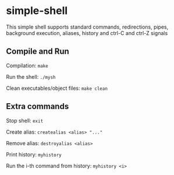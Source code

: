 # simple-shell

This simple shell supports standard commands, redirections, pipes, background execution, aliases, history and ctrl-C and ctrl-Z signals

## Compile and Run

Compilation: `make`

Run the shell: `./mysh`

Clean executables/object files: `make clean`

## Extra commands

Stop shell: `exit`

Create alias: `createalias <alias> "..."`

Remove alias: `destroyalias <alias>`

Print history: `myhistory`

Run the i-th command from history: `myhistory <i>`